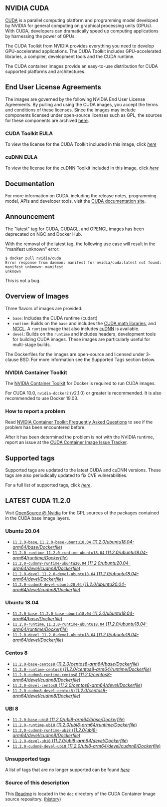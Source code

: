 ## NVIDIA CUDA

[CUDA](https://developer.nvidia.com/cuda-zone) is a parallel computing platform and programming model developed by NVIDIA for general computing on graphical processing units (GPUs). With CUDA, developers can dramatically speed up computing applications by harnessing the power of GPUs.

The CUDA Toolkit from NVIDIA provides everything you need to develop GPU-accelerated applications. The CUDA Toolkit includes GPU-accelerated libraries, a compiler, development tools and the CUDA runtime.

The CUDA container images provide an easy-to-use distribution for CUDA supported platforms and architectures.

## End User License Agreements

The images are governed by the following NVIDIA End User License Agreements. By pulling and using the CUDA images, you accept the terms and conditions of these licenses.
Since the images may include components licensed under open-source licenses such as GPL, the sources for these components are archived [here](https://developer.download.nvidia.com/compute/cuda/opensource/image).

### CUDA Toolkit EULA

To view the license for the CUDA Toolkit included in this image, click [*here*](http://docs.nvidia.com/cuda/eula/index.html)

### cuDNN EULA

To view the license for the cuDNN Toolkit included in this image, click [*here*](https://docs.nvidia.com/deeplearning/sdk/cudnn-sla/index.html)

## Documentation

For more information on CUDA, including the release notes, programming model, APIs and developer tools, visit the [CUDA documentation site](https://docs.nvidia.com/cuda).

## Announcement

The "latest" tag for CUDA, CUDAGL, and OPENGL images has been deprecated on NGC and Docker Hub.

With the removal of the latest tag, the following use case will result in the "manifest unknown"
error:

```
$ docker pull nvidia/cuda
Error response from daemon: manifest for nvidia/cuda:latest not found: manifest unknown: manifest
unknown
```

This is not a bug.

## Overview of Images

Three flavors of images are provided:
- `base`: Includes the CUDA runtime (cudart)
- `runtime`: Builds on the `base` and includes the [CUDA math libraries](https://developer.nvidia.com/gpu-accelerated-libraries), and [NCCL](https://developer.nvidia.com/nccl). A `runtime` image that also includes [cuDNN](https://developer.nvidia.com/cudnn) is available.
- `devel`: Builds on the `runtime` and includes headers, development tools for building CUDA images. These images are particularly useful for multi-stage builds.

The Dockerfiles for the images are open-source and licensed under 3-clause BSD. For more information see the Supported Tags section below.

### NVIDIA Container Toolkit

The [NVIDIA Container Toolkit](https://github.com/NVIDIA/nvidia-docker) for Docker is required to run CUDA images.

For CUDA 10.0, `nvidia-docker2` (v2.1.0) or greater is recommended. It is also recommended to use Docker 19.03.

### How to report a problem

Read [NVIDIA Container Toolkit Frequently Asked Questions](https://github.com/NVIDIA/nvidia-docker/wiki/Frequently-Asked-Questions) to see if the problem has been encountered before.

After it has been determined the problem is not with the NVIDIA runtime, report an issue at the [CUDA Container Image Issue Tracker](https://gitlab.com/nvidia/container-images/cuda/-/issues).

## Supported tags

Supported tags are updated to the latest CUDA and cuDNN versions. These tags are also periodically updated to fix CVE vulnerabilities.

For a full list of supported tags, click [*here*](https://gitlab.com/nvidia/container-images/cuda/blob/master/doc/supported-tags.md).

## LATEST CUDA 11.2.0

Visit [OpenSource @ Nvidia](https://developer.download.nvidia.com/compute/cuda/opensource/image/) for the GPL sources of the packages contained in the CUDA base image layers.

### Ubuntu 20.04

- [`11.2.0-base`, `11.2.0-base-ubuntu18.04` (*11.2.0/ubuntu18.04-arm64/base/Dockerfile*)](https://gitlab.com/nvidia/container-images/cuda/blob/master/dist/11.2.0/ubuntu18.04-arm64/base/Dockerfile)
- [`11.2.0-runtime`, `11.2.0-runtime-ubuntu18.04` (*11.2.0/ubuntu18.04-arm64/runtime/Dockerfile*)](https://gitlab.com/nvidia/container-images/cuda/blob/master/dist/11.2.0/ubuntu18.04-arm64/runtime/Dockerfile)
- [`11.2.0-cudnn8-runtime-ubuntu20.04` (*11.2.0/ubuntu20.04-arm64/devel/cudnn8/Dockerfile*)](https://gitlab.com/nvidia/container-images/cuda/blob/master/dist/11.2.0/ubuntu20.04-arm64/devel/cudnn8/Dockerfile)
- [`11.2.0-devel`, `11.2.0-devel-ubuntu18.04` (*11.2.0/ubuntu18.04-arm64/devel/Dockerfile*)](https://gitlab.com/nvidia/container-images/cuda/blob/master/dist/11.2.0/ubuntu18.04-arm64/devel/Dockerfile)
- [`11.2.0-cudnn8-devel-ubuntu20.04` (*11.2.0/ubuntu20.04-arm64/devel/cudnn8/Dockerfile*)](https://gitlab.com/nvidia/container-images/cuda/blob/master/dist/11.2.0/ubuntu20.04-arm64/devel/cudnn8/Dockerfile)

### Ubuntu 18.04

- [`11.2.0-base`, `11.2.0-base-ubuntu18.04` (*11.2.0/ubuntu18.04-arm64/base/Dockerfile*)](https://gitlab.com/nvidia/container-images/cuda/blob/master/dist/11.2.0/ubuntu18.04-arm64/base/Dockerfile)
- [`11.2.0-runtime`, `11.2.0-runtime-ubuntu18.04` (*11.2.0/ubuntu18.04-arm64/runtime/Dockerfile*)](https://gitlab.com/nvidia/container-images/cuda/blob/master/dist/11.2.0/ubuntu18.04-arm64/runtime/Dockerfile)
- [`11.2.0-devel`, `11.2.0-devel-ubuntu18.04` (*11.2.0/ubuntu18.04-arm64/devel/Dockerfile*)](https://gitlab.com/nvidia/container-images/cuda/blob/master/dist/11.2.0/ubuntu18.04-arm64/devel/Dockerfile)

### Centos 8

- [`11.2.0-base-centos8` (*11.2.0/centos8-arm64/base/Dockerfile*)](https://gitlab.com/nvidia/container-images/cuda/blob/master/dist/11.2.0/centos8-arm64/base/Dockerfile)
- [`11.2.0-runtime-centos8` (*11.2.0/centos8-arm64/runtime/Dockerfile*)](https://gitlab.com/nvidia/container-images/cuda/blob/master/dist/11.2.0/centos8-arm64/runtime/Dockerfile)
- [`11.2.0-cudnn8-runtime-centos8` (*11.2.0/centos8-arm64/devel/cudnn8/Dockerfile*)](https://gitlab.com/nvidia/container-images/cuda/blob/master/dist/11.2.0/centos8-arm64/devel/cudnn8/Dockerfile)
- [`11.2.0-devel-centos8` (*11.2.0/centos8-arm64/devel/Dockerfile*)](https://gitlab.com/nvidia/container-images/cuda/blob/master/dist/11.2.0/centos8-arm64/devel/Dockerfile)
- [`11.2.0-cudnn8-devel-centos8` (*11.2.0/centos8-arm64/devel/cudnn8/Dockerfile*)](https://gitlab.com/nvidia/container-images/cuda/blob/master/dist/11.2.0/centos8-arm64/devel/cudnn8/Dockerfile)

### UBI 8

- [`11.2.0-base-ubi8` (*11.2.0/ubi8-arm64/base/Dockerfile*)](https://gitlab.com/nvidia/container-images/cuda/blob/master/dist/11.2.0/ubi8-arm64/base/Dockerfile)
- [`11.2.0-runtime-ubi8` (*11.2.0/ubi8-arm64/runtime/Dockerfile*)](https://gitlab.com/nvidia/container-images/cuda/blob/master/dist/11.2.0/ubi8-arm64/runtime/Dockerfile)
- [`11.2.0-cudnn8-runtime-ubi8` (*11.2.0/ubi8-arm64/devel/cudnn8/Dockerfile*)](https://gitlab.com/nvidia/container-images/cuda/blob/master/dist/11.2.0/ubi8-arm64/devel/cudnn8/Dockerfile)
- [`11.2.0-devel-ubi8` (*11.2.0/ubi8-arm64/devel/Dockerfile*)](https://gitlab.com/nvidia/container-images/cuda/blob/master/dist/11.2.0/ubi8-arm64/devel/Dockerfile)
- [`11.2.0-cudnn8-devel-ubi8` (*11.2.0/ubi8-arm64/devel/cudnn8/Dockerfile*)](https://gitlab.com/nvidia/container-images/cuda/blob/master/dist/11.2.0/ubi8-arm64/devel/cudnn8/Dockerfile)

### Unsupported tags

A list of tags that are no longer supported can be found [*here*](https://gitlab.com/nvidia/container-images/cuda/blob/master/doc/unsupported-tags.md)

### Source of this description

This [Readme](https://gitlab.com/nvidia/container-images/cuda/blob/master/doc/README.md) is located in the `doc` directory of the CUDA Container Image source repository. ([history](https://gitlab.com/nvidia/container-images/cuda/commits/master/doc/README.md))
